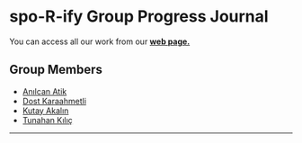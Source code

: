 # spo-R-ify Group Progress Journal

You can access all our work from our **[web page.](https://pjournal.github.io/mef03g-spo-R-ify/)**

## Group Members
  - [Anılcan Atik](https://github.com/pjournal/mef03-Anilcana)
  - [Dost Karaahmetli](https://github.com/pjournal/mef03-karaahmetlid)
  - [Kutay Akalın](https://github.com/pjournal/mef03-KutayAkalin)
  - [Tunahan Kılıç](https://github.com/pjournal/mef03-tunahankilic)
---------

